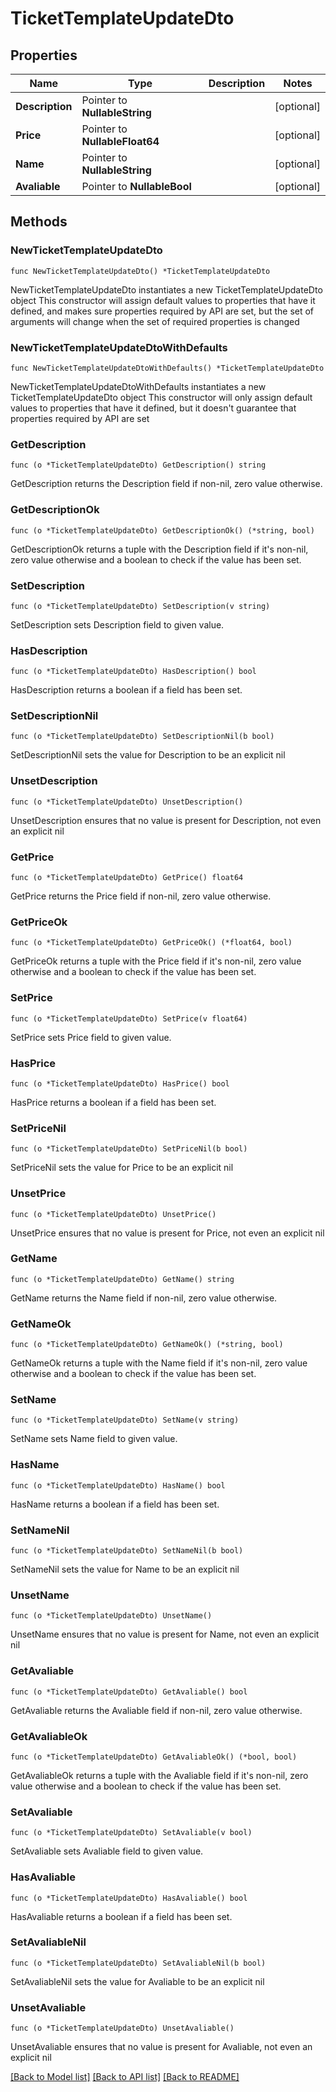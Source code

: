 # TicketTemplateUpdateDto

## Properties

Name | Type | Description | Notes
------------ | ------------- | ------------- | -------------
**Description** | Pointer to **NullableString** |  | [optional] 
**Price** | Pointer to **NullableFloat64** |  | [optional] 
**Name** | Pointer to **NullableString** |  | [optional] 
**Avaliable** | Pointer to **NullableBool** |  | [optional] 

## Methods

### NewTicketTemplateUpdateDto

`func NewTicketTemplateUpdateDto() *TicketTemplateUpdateDto`

NewTicketTemplateUpdateDto instantiates a new TicketTemplateUpdateDto object
This constructor will assign default values to properties that have it defined,
and makes sure properties required by API are set, but the set of arguments
will change when the set of required properties is changed

### NewTicketTemplateUpdateDtoWithDefaults

`func NewTicketTemplateUpdateDtoWithDefaults() *TicketTemplateUpdateDto`

NewTicketTemplateUpdateDtoWithDefaults instantiates a new TicketTemplateUpdateDto object
This constructor will only assign default values to properties that have it defined,
but it doesn't guarantee that properties required by API are set

### GetDescription

`func (o *TicketTemplateUpdateDto) GetDescription() string`

GetDescription returns the Description field if non-nil, zero value otherwise.

### GetDescriptionOk

`func (o *TicketTemplateUpdateDto) GetDescriptionOk() (*string, bool)`

GetDescriptionOk returns a tuple with the Description field if it's non-nil, zero value otherwise
and a boolean to check if the value has been set.

### SetDescription

`func (o *TicketTemplateUpdateDto) SetDescription(v string)`

SetDescription sets Description field to given value.

### HasDescription

`func (o *TicketTemplateUpdateDto) HasDescription() bool`

HasDescription returns a boolean if a field has been set.

### SetDescriptionNil

`func (o *TicketTemplateUpdateDto) SetDescriptionNil(b bool)`

 SetDescriptionNil sets the value for Description to be an explicit nil

### UnsetDescription
`func (o *TicketTemplateUpdateDto) UnsetDescription()`

UnsetDescription ensures that no value is present for Description, not even an explicit nil
### GetPrice

`func (o *TicketTemplateUpdateDto) GetPrice() float64`

GetPrice returns the Price field if non-nil, zero value otherwise.

### GetPriceOk

`func (o *TicketTemplateUpdateDto) GetPriceOk() (*float64, bool)`

GetPriceOk returns a tuple with the Price field if it's non-nil, zero value otherwise
and a boolean to check if the value has been set.

### SetPrice

`func (o *TicketTemplateUpdateDto) SetPrice(v float64)`

SetPrice sets Price field to given value.

### HasPrice

`func (o *TicketTemplateUpdateDto) HasPrice() bool`

HasPrice returns a boolean if a field has been set.

### SetPriceNil

`func (o *TicketTemplateUpdateDto) SetPriceNil(b bool)`

 SetPriceNil sets the value for Price to be an explicit nil

### UnsetPrice
`func (o *TicketTemplateUpdateDto) UnsetPrice()`

UnsetPrice ensures that no value is present for Price, not even an explicit nil
### GetName

`func (o *TicketTemplateUpdateDto) GetName() string`

GetName returns the Name field if non-nil, zero value otherwise.

### GetNameOk

`func (o *TicketTemplateUpdateDto) GetNameOk() (*string, bool)`

GetNameOk returns a tuple with the Name field if it's non-nil, zero value otherwise
and a boolean to check if the value has been set.

### SetName

`func (o *TicketTemplateUpdateDto) SetName(v string)`

SetName sets Name field to given value.

### HasName

`func (o *TicketTemplateUpdateDto) HasName() bool`

HasName returns a boolean if a field has been set.

### SetNameNil

`func (o *TicketTemplateUpdateDto) SetNameNil(b bool)`

 SetNameNil sets the value for Name to be an explicit nil

### UnsetName
`func (o *TicketTemplateUpdateDto) UnsetName()`

UnsetName ensures that no value is present for Name, not even an explicit nil
### GetAvaliable

`func (o *TicketTemplateUpdateDto) GetAvaliable() bool`

GetAvaliable returns the Avaliable field if non-nil, zero value otherwise.

### GetAvaliableOk

`func (o *TicketTemplateUpdateDto) GetAvaliableOk() (*bool, bool)`

GetAvaliableOk returns a tuple with the Avaliable field if it's non-nil, zero value otherwise
and a boolean to check if the value has been set.

### SetAvaliable

`func (o *TicketTemplateUpdateDto) SetAvaliable(v bool)`

SetAvaliable sets Avaliable field to given value.

### HasAvaliable

`func (o *TicketTemplateUpdateDto) HasAvaliable() bool`

HasAvaliable returns a boolean if a field has been set.

### SetAvaliableNil

`func (o *TicketTemplateUpdateDto) SetAvaliableNil(b bool)`

 SetAvaliableNil sets the value for Avaliable to be an explicit nil

### UnsetAvaliable
`func (o *TicketTemplateUpdateDto) UnsetAvaliable()`

UnsetAvaliable ensures that no value is present for Avaliable, not even an explicit nil

[[Back to Model list]](../README.md#documentation-for-models) [[Back to API list]](../README.md#documentation-for-api-endpoints) [[Back to README]](../README.md)


